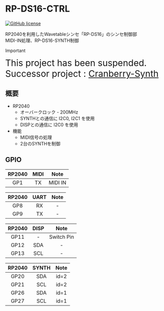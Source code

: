 # RP-DS16-CTRL
[![GitHub license](https://img.shields.io/badge/RP--DS16-Rev.3.0-seagreen)](https://github.com/Saisana299/RP-DS16)　

RP2040を利用したWavetableシンセ「RP-DS16」のシンセ制御部  
MIDI-IN処理、RP-DS16-SYNTH制御

> [!IMPORTANT]
<span style="font-size: 200%;">This project has been suspended.</span>  
<span style="font-size: 200%;">Successor project : [Cranberry-Synth](https://github.com/Saisana299/Cranberry-Synth)</span>


## 概要
- RP2040
    - オーバークロック - 200MHz
    - SYNTHとの通信に I2C0, I2C1 を使用
    - DISPとの通信に I2C0 を使用
- 機能
    - MIDI信号の処理
    - 2台のSYNTHを制御

## GPIO
| RP2040 | MIDI | Note |
|:---:|:---:|:---------:|
| GP1 | TX | MIDI IN |

| RP2040 | UART | Note |
|:---:|:---:|:---------:|
| GP8 | RX | - |
| GP9 | TX | - |

| RP2040 | DISP | Note |
|:---:|:---:|:---------:|
| GP11 | - | Switch Pin |
| GP12 | SDA | - |
| GP13 | SCL | - |

| RP2040 | SYNTH | Note |
|:---:|:---:|:---------:|
| GP20 | SDA | id=2 |
| GP21 | SCL | id=2 |
| GP26 | SDA | id=1 |
| GP27 | SCL | id=1 |
